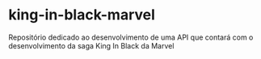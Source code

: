 # king-in-black-marvel
 Repositório dedicado ao desenvolvimento de uma API que contará com o desenvolvimento da saga King In Black da Marvel
